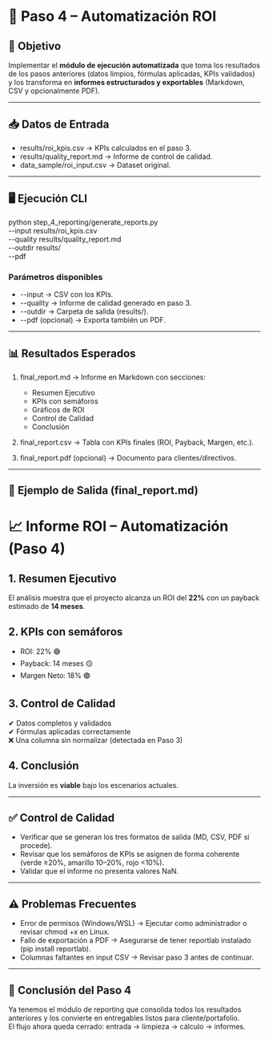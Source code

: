 # 📂 Paso 4 – Automatización ROI  

## 🔹 Objetivo  
Implementar el **módulo de ejecución automatizada** que toma los resultados de los pasos anteriores (datos limpios, fórmulas aplicadas, KPIs validados) y los transforma en **informes estructurados y exportables** (Markdown, CSV y opcionalmente PDF).  

---

## 📥 Datos de Entrada  
- results/roi_kpis.csv → KPIs calculados en el paso 3.  
- results/quality_report.md → Informe de control de calidad.  
- data_sample/roi_input.csv → Dataset original.  

---

## 🖥️ Ejecución CLI  
python step_4_reporting/generate_reports.py \
  --input results/roi_kpis.csv \
  --quality results/quality_report.md \
  --outdir results/ \
  --pdf

### Parámetros disponibles  
- --input → CSV con los KPIs.  
- --quality → Informe de calidad generado en paso 3.  
- --outdir → Carpeta de salida (results/).  
- --pdf (opcional) → Exporta también un PDF.  

---

## 📊 Resultados Esperados  
1. final_report.md → Informe en Markdown con secciones:  
   - Resumen Ejecutivo  
   - KPIs con semáforos  
   - Gráficos de ROI  
   - Control de Calidad  
   - Conclusión  

2. final_report.csv → Tabla con KPIs finales (ROI, Payback, Margen, etc.).  

3. final_report.pdf (opcional) → Documento para clientes/directivos.  

---

## 📌 Ejemplo de Salida (final_report.md)  
# 📈 Informe ROI – Automatización (Paso 4)

## 1. Resumen Ejecutivo  
El análisis muestra que el proyecto alcanza un ROI del **22%** con un payback estimado de **14 meses**.  

## 2. KPIs con semáforos  
- ROI: 22% 🟢  
- Payback: 14 meses 🟡  
- Margen Neto: 18% 🟢  

## 3. Control de Calidad  
✔ Datos completos y validados  
✔ Fórmulas aplicadas correctamente  
❌ Una columna sin normalizar (detectada en Paso 3)  

## 4. Conclusión  
La inversión es **viable** bajo los escenarios actuales.  

---

## ✅ Control de Calidad  
- Verificar que se generan los tres formatos de salida (MD, CSV, PDF si procede).  
- Revisar que los semáforos de KPIs se asignen de forma coherente (verde ≥20%, amarillo 10–20%, rojo <10%).  
- Validar que el informe no presenta valores NaN.  

---

## ⚠️ Problemas Frecuentes  
- Error de permisos (Windows/WSL) → Ejecutar como administrador o revisar chmod +x en Linux.  
- Fallo de exportación a PDF → Asegurarse de tener reportlab instalado (pip install reportlab).  
- Columnas faltantes en input CSV → Revisar paso 3 antes de continuar.  

---

## 🎯 Conclusión del Paso 4  
Ya tenemos el módulo de reporting que consolida todos los resultados anteriores y los convierte en entregables listos para cliente/portafolio.  
El flujo ahora queda cerrado: entrada → limpieza → cálculo → informes.  


